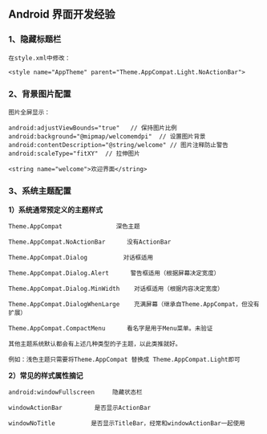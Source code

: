 ## Android 界面开发经验

### 1、隐藏标题栏

    在style.xml中修改：

    <style name="AppTheme" parent="Theme.AppCompat.Light.NoActionBar">

### 2、背景图片配置

    图片全屏显示：

    android:adjustViewBounds="true"   // 保持图片比例
    android:background="@mipmap/welcomemdpi"  // 设置图片背景
    android:contentDescription="@string/welcome" // 图片注释防止警告
    android:scaleType="fitXY"  // 拉伸图片

    <string name="welcome">欢迎界面</string>

### 3、系统主题配置

**1）系统通常预定义的主题样式**

    Theme.AppCompat               深色主题

    Theme.AppCompat.NoActionBar      没有ActionBar

    Theme.AppCompat.Dialog          对话框适用

    Theme.AppCompat.Dialog.Alert      警告框适用（根据屏幕决定宽度）

    Theme.AppCompat.Dialog.MinWidth    对话框适用（根据内容决定宽度）

    Theme.AppCompat.DialogWhenLarge    充满屏幕（继承自Theme.AppCompat，但没有扩展）

    Theme.AppCompat.CompactMenu      看名字是用于Menu菜单。未验证

    其他主题系统默认都会有上述几种类型的子主题，以此类推就好。

    例如：浅色主题只需要将Theme.AppCompat 替换成 Theme.AppCompat.Light即可

**2）常见的样式属性摘记**

    android:windowFullscreen     隐藏状态栏

    windowActionBar         是否显示ActionBar

    windowNoTitle          是否显示TitleBar，经常和windowActionBar一起使用
